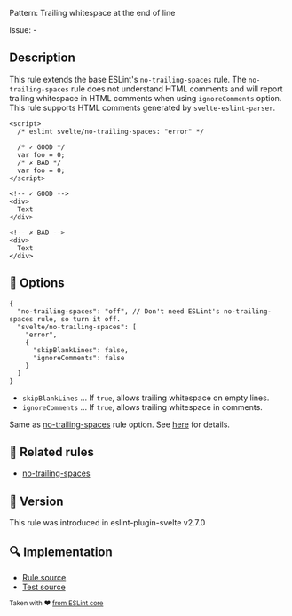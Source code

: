 Pattern: Trailing whitespace at the end of line

Issue: -

## Description

This rule extends the base ESLint's `no-trailing-spaces` rule. The `no-trailing-spaces` rule does not understand HTML comments and will report trailing whitespace in HTML comments when using `ignoreComments` option.
This rule supports HTML comments generated by `svelte-eslint-parser`.

```svelte
<script>
  /* eslint svelte/no-trailing-spaces: "error" */

  /* ✓ GOOD */
  var foo = 0;
  /* ✗ BAD */
  var foo = 0;  
</script>

<!-- ✓ GOOD -->
<div>
  Text
</div>

<!-- ✗ BAD -->
<div>  
  Text  
</div>
```

## :wrench: Options

```jsonc
{
  "no-trailing-spaces": "off", // Don't need ESLint's no-trailing-spaces rule, so turn it off.
  "svelte/no-trailing-spaces": [
    "error",
    {
      "skipBlankLines": false,
      "ignoreComments": false
    }
  ]
}
```

- `skipBlankLines` ... If `true`, allows trailing whitespace on empty lines.
- `ignoreComments` ... If `true`, allows trailing whitespace in comments.

Same as [no-trailing-spaces] rule option. See [here](https://eslint.org/docs/rules/no-trailing-spaces#options) for details.

## :couple: Related rules

- [no-trailing-spaces]

[no-trailing-spaces]: https://eslint.org/docs/rules/no-trailing-spaces

## :rocket: Version

This rule was introduced in eslint-plugin-svelte v2.7.0

## :mag: Implementation

- [Rule source](https://github.com/sveltejs/eslint-plugin-svelte/blob/main/src/rules/no-trailing-spaces.ts)
- [Test source](https://github.com/sveltejs/eslint-plugin-svelte/blob/main/tests/src/rules/no-trailing-spaces.ts)

<sup>Taken with ❤️ [from ESLint core](https://eslint.org/docs/rules/no-trailing-spaces)</sup>
